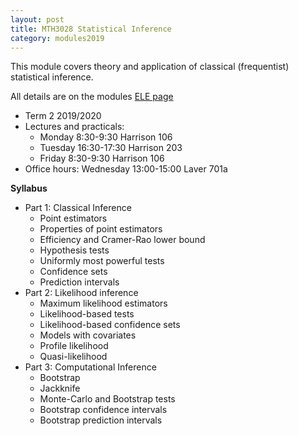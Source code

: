 ```yaml
---
layout: post
title: MTH3028 Statistical Inference
category: modules2019
---
```


This module covers theory and application of classical (frequentist) statistical inference.

All details are on the modules [ELE
page](https://vle.exeter.ac.uk/course/view.php?id=1872)

- Term 2 2019/2020
- Lectures and practicals:
  - Monday 8:30-9:30 Harrison 106 
  - Tuesday 16:30-17:30 Harrison 203
  - Friday 8:30-9:30 Harrison 106
- Office hours: Wednesday 13:00-15:00 Laver 701a


**Syllabus**

- Part 1: Classical Inference
  - Point estimators
  - Properties of point estimators
  - Efficiency and Cramer-Rao lower bound
  - Hypothesis tests
  - Uniformly most powerful tests
  - Confidence sets
  - Prediction intervals
- Part 2: Likelihood inference   
  - Maximum likelihood estimators
  - Likelihood-based tests
  - Likelihood-based confidence sets
  - Models with covariates
  - Profile likelihood
  - Quasi-likelihood
- Part 3: Computational Inference
  - Bootstrap
  - Jackknife
  - Monte-Carlo and Bootstrap tests
  - Bootstrap confidence intervals
  - Bootstrap prediction intervals


